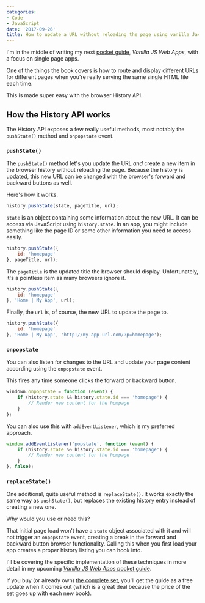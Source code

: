 ```yaml
---
categories:
- Code
- JavaScript
date: '2017-09-26'
title: How to update a URL without reloading the page using vanilla JavaScript
---
```


I'm in the middle of writing my next [pocket guide](https://gomakethings.com/guides/), *Vanilla JS Web Apps*, with a focus on single page apps.

One of the things the book covers is how to route and display different URLs for different pages when you're really serving the same single HTML file each time.

This is made super easy with the browser History API.

## How the History API works

The History API exposes a few really useful methods, most notably the `pushState()` method and `onpopstate` event.

### `pushState()`

The `pushState()` method let's you update the URL *and* create a new item in the browser history without reloading the page. Because the history is updated, this new URL can be changed with the browser's forward and backward buttons as well.

Here's how it works.

```js
history.pushState(state, pageTitle, url);
```

`state` is an object containing some information about the new URL. It can be access via JavaScript using `history.state`. In an app, you might include something like the page ID or some other information you need to access easily.

```js
history.pushState({
    id: 'homepage'
}, pageTitle, url);
```

The `pageTitle` is the updated title the browser should display. Unfortunately, it's a pointless item as many browsers ignore it.


```js
history.pushState({
    id: 'homepage'
}, 'Home | My App', url);
```

Finally, the `url` is, of course, the new URL to update the page to.

```js
history.pushState({
    id: 'homepage'
}, 'Home | My App', 'http://my-app-url.com/?p=homepage');
```

### `onpopstate`

You can also listen for changes to the URL and update your page content according using the `onpopstate` event.

This fires any time someone clicks the forward or backward button.

```js
windown.onpopstate = function (event) {
    if (history.state && history.state.id === 'homepage') {
        // Render new content for the hompage
    }
};
```

You can also use this with `addEventListener`, which is my preferred approach.

```js
window.addEventListener('popstate', function (event) {
    if (history.state && history.state.id === 'homepage') {
        // Render new content for the hompage
    }
}, false);
```

### `replaceState()`

One additional, quite useful method is `replaceState()`. It works exactly the same way as `pushState()`, but replaces the existing history entry instead of creating a new one.

Why would you use or need this?

That initial page load won't have a `state` object associated with it and will not trigger an `onpopstate` event, creating a break in the forward and backward button browser functionality. Calling this when you first load your app creates a proper history listing you can hook into.

I'll be covering the specific implementation of these techniques in more detail in my upcoming [*Vanilla JS Web Apps* pocket guide](https://gomakethings.com/guides/).

If you buy (or already own) [the complete set](https://gomakethings.com/guides/complete-set/), you'll get the guide as a free update when it comes out (which is a great deal because the price of the set goes up with each new book).